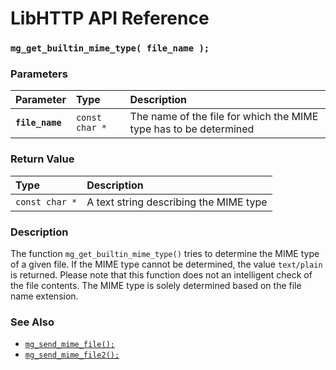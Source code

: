 # LibHTTP API Reference

### `mg_get_builtin_mime_type( file_name );`

### Parameters

| Parameter | Type | Description |
| :--- | :--- | :--- |
|**`file_name`**|`const char *`|The name of the file for which the MIME type has to be determined|

### Return Value

| Type | Description |
| :--- | :--- |
|`const char *`|A text string describing the MIME type|

### Description

The function `mg_get_builtin_mime_type()` tries to determine the MIME type of a given file. If the MIME type cannot be determined, the value `text/plain` is returned. Please note that this function does not an intelligent check of the file contents. The MIME type is solely determined based on the file name extension.

### See Also

* [`mg_send_mime_file();`](mg_send_mime_file.md)
* [`mg_send_mime_file2();`](mg_send_mime_file2.md)
